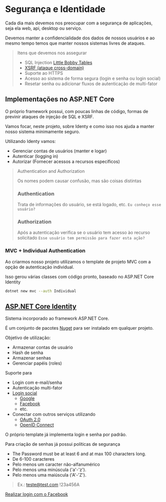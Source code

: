 # Segurança e Identidade

Cada dia mais devemos nos preocupar com a segurança de aplicações, seja ela web, api, desktop ou serviço.

Devemos manter a confidencialidade dos dados de nossos usuários e ao mesmo tempo temos que manter nossos sistemas livres de ataques.

> Itens que devemos nos assegurar
>
> * SQL Injection [Little Bobby Tables](http://bobby-tables.com/)
> * [XSRF (ataque cross-domain)](https://docs.microsoft.com/pt-br/aspnet/core/security/anti-request-forgery)
> * Suporte ao HTTPS
> * Acesso ao sistema de forma segura (login e senha ou login social)
> * Resetar senha ou adicionar fluxos de autenticação de multi-fator

## Implementações no ASP.NET Core

O próprio framework possui, com poucas linhas de código, formas de previnir ataques de injeção de SQL e XSRF.

Vamos focar, neste projeto, sobre Identy e como isso nos ajuda a manter nosso sistema minimamente seguro.

Utilizando Identy vamos:

* Gerenciar contas de usuários (manter e logar)
* Autenticar (logging in)
* Autorizar (Fornecer acessos a recursos específicos)

> Authentication and Authorization
> 
> Os nomes podem causar confusão, mas são coisas distintas
> 
> ### Authentication
> Trata de informações do usuário, se está logado, etc.
> `Eu conheço esse usuário?`
>
> ### Authorization
> Após a autenticação verifica se o usuário tem acesso ào recurso solicitado
> `Esse usuário tem permissão para fazer esta ação?`


### MVC + Individual Authentication

Ao criarmos nosso projeto utilizamos o template de projeto MVC com a opção de autenticação individual.

Isso gerou várias classes com código pronto, baseado no ASP.NET Core Identity

```bash
dotnet new mvc --auth Individual
```

## [ASP.NET Core Identity](https://docs.microsoft.com/pt-br/aspnet/core/security/authentication/identity?tabs=visual-studio%2Caspnetcore2x)

Sistema incorporado ao framework ASP.NET Core.

É um conjunto de pacotes [Nuget](https://docs.microsoft.com/en-us/nuget/) para ser instalado em qualquer projeto.

Objetivo de utilização:

* Armazenar contas de usuário
* Hash de senha
* Armazenar senhas
* Gerenciar papéis (roles)

Suporte para

* Login com e-mail/senha
* Autenticação multi-fator
* [Login social](https://docs.microsoft.com/pt-br/aspnet/core/security/authentication/social/)
  * [Google](https://docs.microsoft.com/pt-br/aspnet/core/security/authentication/social/google-logins?tabs=aspnetcore2x)
  * [Facebook](https://docs.microsoft.com/pt-br/aspnet/core/security/authentication/social/facebook-logins?tabs=aspnetcore2x)
  * etc.
* Conectar com outros serviços utilizando
  * [OAuth 2.0](https://oauth.net/2/)
  * [OpenID Connect](http://openid.net/connect/)

O próprio template já implementa login e senha por padrão.

Para criação de senhas já possui políticas de segurança

* The Password must be at least 6 and at max 100 characters long.
* De 6-100 caracteres
* Pelo menos um caracter não-alfanumérico
* Pelo menos uma minúscula ('a'-'z').
* Pelo menos uma maiúscula ('A'-'Z').

> Ex.:
> teste@test.com
> !23a456A

[Realizar login com o Facebook](/Desenvolvimento4Web/seguranca-e-identidade/facebook-login)